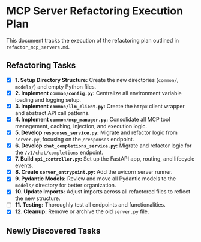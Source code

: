 # MCP Server Refactoring Execution Plan

This document tracks the execution of the refactoring plan outlined in `refactor_mcp_servers.md`.

## Refactoring Tasks

- [x] **1. Setup Directory Structure:** Create the new directories (`common/`, `models/`) and empty Python files.
- [x] **2. Implement `common/config.py`:** Centralize all environment variable loading and logging setup.
- [x] **3. Implement `common/llm_client.py`:** Create the `httpx` client wrapper and abstract API call patterns.
- [x] **4. Implement `common/mcp_manager.py`:** Consolidate all MCP tool management, caching, injection, and execution logic.
- [x] **5. Develop `responses_service.py`:** Migrate and refactor logic from `server.py`, focusing on the `/responses` endpoint.
- [x] **6. Develop `chat_completions_service.py`:** Migrate and refactor logic for the `/v1/chat/completions` endpoint.
- [x] **7. Build `api_controller.py`:** Set up the FastAPI app, routing, and lifecycle events.
- [x] **8. Create `server_entrypoint.py`:** Add the uvicorn server runner.
- [x] **9. Pydantic Models:** Review and move all Pydantic models to the `models/` directory for better organization.
- [x] **10. Update Imports:** Adjust imports across all refactored files to reflect the new structure.
- [ ] **11. Testing:** Thoroughly test all endpoints and functionalities.
- [x] **12. Cleanup:** Remove or archive the old `server.py` file.

## Newly Discovered Tasks 